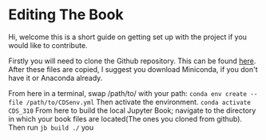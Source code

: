 # Editing The Book

Hi, welcome this is a short guide on getting set up with the project if you would like to contribute.

Firstly you will need to clone the Github repository. This can be found [here](https://github.com/seancraven/CDS_book). After these files are copied, I suggest you download Miniconda, if you don't have it or Anaconda already. 

From here in a terminal, swap /path/to/ with your path:
`conda env create --file /path/to/CDSenv.yml`
Then activate the environment.
`conda activate CDS_310`
From here to build the local Jupyter Book; navigate to the directory in which your book files are located(The ones you cloned from github). Then run
`jb build ./`
you
